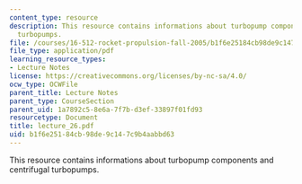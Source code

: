```yaml
---
content_type: resource
description: This resource contains informations about turbopump components and centrifugal
  turbopumps.
file: /courses/16-512-rocket-propulsion-fall-2005/b1f6e25184cb98de9c147c9b4aabbd63_lecture_26.pdf
file_type: application/pdf
learning_resource_types:
- Lecture Notes
license: https://creativecommons.org/licenses/by-nc-sa/4.0/
ocw_type: OCWFile
parent_title: Lecture Notes
parent_type: CourseSection
parent_uid: 1a7892c5-8e6a-7f7b-d3ef-33897f01fd93
resourcetype: Document
title: lecture_26.pdf
uid: b1f6e251-84cb-98de-9c14-7c9b4aabbd63
---
```

This resource contains informations about turbopump components and centrifugal turbopumps.
